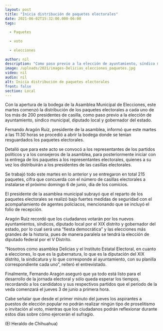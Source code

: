 ```yaml
---
layout: post
title: "Inicia distribución de paquetes electorales"
date: 2021-06-02T15:32:00.000-06:00
tags:
  
  - Paquetes
  
  - voto
  
  - elecciones
  
author: nil
description: "Como paso previo a la elección de ayuntamiento, síndico municipal, diputado local y gobernador del estado"
image: /uploads/2021/images-Delicias_elecciones_paquetes.jpg
video: nil
audio: nil
alt: Inicia distribución de paquetes electorales
front: false
section: Local
---
```


Con la apertura de la bodega de la Asamblea Municipal de Elecciones, este martes comenzó la distribución de los paquetes electorales a cada uno de los más de 200 presidentes de casilla, como paso previo a la elección de ayuntamiento, síndico municipal, diputado local y gobernador del estado.

Fernando Aragón Ruíz, presidente de la asamblea, informó que este martes a las 11:30 horas se procedió a abrir la bodega donde se tenían resguardados los paquetes electorales.

Detalló que para este acto se convocó a los representantes de los partidos políticos y a los consejeros de la asamblea, para posteriormente iniciar con la entrega de los paquetes a los representantes electorales, quienes a su vez los distribuirán a los presidentes de las casillas electorales.

Se trabajó todo este martes en lo anterior y se entregaron en total 215 paquetes, cifra que concuerda con el número de casillas electorales a instalarse el próximo domingo 6 de junio, día de los comicios.

El presidente de la asamblea municipal subrayó que el reparto de los paquetes electorales se realizó bajo fuertes medidas de seguridad con el acompañamiento de agentes policíacos, mencionando que se incluyó el folio de recepción.

Aragón Ruíz recordó que los ciudadanos votarán por los nuevos ayuntamientos, síndicos, diputado local por el XIX distrito y gobernador del estado, por lo cual será una “fiesta democrática” y las elecciones más grandes de la historia, pues de manera paralela se tendrá la elección de diputado federal por el V Distrito.

“Nosotros como asamblea Delicias y el Instituto Estatal Electoral, en cuanto a elecciones, lo que es la gubernatura, lo que es la diputación del XIX distrito, la sindicatura y lo que corresponde al ayuntamiento, con su planilla correspondiente cada uno”, reiteró el entrevistado.

Finalmente, Fernando Aragón aseguró que ya todo está listo para el desarrollo de la jornada electoral y sólo queda esperar los tiempos, recordando a los candidatos y sus respectivos partidos que el periodo de la veda comenzará el jueves 3 de junio a primera hora.

Cabe señalar que desde el primer minuto del jueves los aspirantes a puestos de elección popular no podrán realizar ningún tipo de proselitismo o invitación al voto, mientras que los ciudadanos podrán reflexionar durante estos días sobre cómo ejercerán el sufragio.

(El Heraldo de Chihuahua)